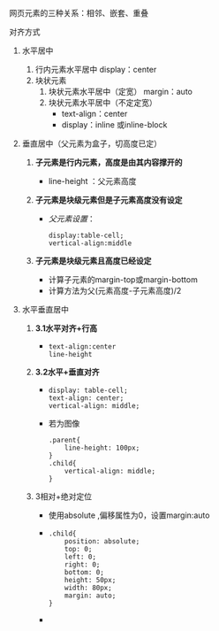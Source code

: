网页元素的三种关系：相邻、嵌套、重叠

对齐方式

1. 水平居中

   1. 行内元素水平居中 display：center
   2. 块状元素
      1. 块状元素水平居中（定宽） margin：auto
      2. 块状元素水平居中（不定定宽）
         - text-align：center 
         - display：inline 或inline-block

2. 垂直居中（父元素为盒子，切高度已定）

   1. **子元素是行内元素，高度是由其内容撑开的** 

      - line-height ：父元素高度

   2. **子元素是块级元素但是子元素高度没有设定** 

      - *父元素设置*：

        ```
        display:table-cell;
        vertical-align:middle 
        ```

   3. **子元素是块级元素且高度已经设定** 

      - 计算子元素的margin-top或margin-bottom 
      - 计算方法为父(元素高度-子元素高度)/2 

3. 水平垂直居中

   1. **3.1水平对齐+行高** 

      - ```
        text-align:center
        line-height
        ```

   2. **3.2水平+垂直对齐** 

      - ```
        display: table-cell;
        text-align: center;
        vertical-align: middle;
        ```

      - 若为图像 

        ```
        .parent{
            line-height: 100px;
        }
        .child{
            vertical-align: middle;
        }
        ```

   3. 3相对+绝对定位

      - 使用absolute ,偏移属性为0，设置margin:auto 

      - ```
        .child{
            position: absolute;
            top: 0;
            left: 0;
            right: 0;
            bottom: 0;
            height: 50px;
            width: 80px;
            margin: auto;
        }
        ```

      - 